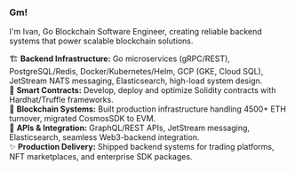 ### Gm!
I'm Ivan, Go Blockchain Software Engineer, creating reliable backend systems that power scalable blockchain solutions.

🏗️ **Backend Infrastructure:** Go microservices (gRPC/REST), PostgreSQL/Redis, Docker/Kubernetes/Helm, GCP (GKE, Cloud SQL), JetStream NATS messaging, Elasticsearch,  high-load system design. <BR>
🔗 **Smart Contracts:** Develop, deploy and optimize Solidity contracts with Hardhat/Truffle frameworks. <BR>
🌌 **Blockchain Systems:** Built production infrastructure handling 4500+ ETH turnover, migrated CosmosSDK to EVM. <BR>
📡 **APIs & Integration:** GraphQL/REST APIs, JetStream messaging, Elasticsearch, seamless Web3-backend integration. <BR>
✨ **Production Delivery:** Shipped backend systems for trading platforms, NFT marketplaces, and enterprise SDK packages. <BR>



<!--


<h2> Languages: </h2>

<img src="https://img.shields.io/badge/Solidity-363636?style=for-the-badge&logo=Solidity&logoColor=ffffff"/> <img src="https://img.shields.io/badge/Go-61DAFB?style=for-the-badge&logo=Go&logoColor=ffffff"/> <img src="https://img.shields.io/badge/JavaScript-FFD700?style=for-the-badge&logo=JavaScript&logoColor=ffffff"/> <img src="https://img.shields.io/badge/HTML-E34F26?style=for-the-badge&logo=HTML5&logoColor=ffffff"/> <img src="https://img.shields.io/badge/CSS-1572B6?style=for-the-badge&logo=CSS3&logoColor=ffffff"/>




<h2> Technologies: </h2>

<img src="https://img.shields.io/badge/Web3.js-F16822?style=for-the-badge&logo=Web3.js&logoColor=ffffff"/> <img src="https://img.shields.io/badge/Ethers.js-3C3C3D?style=for-the-badge&logo=Ethereum&logoColor=ffffff"/> <img src="https://img.shields.io/badge/Hardhat-FF4088?style=for-the-badge&logo=Hugo&logoColor=ffffff"/> <img src="https://img.shields.io/badge/OpenZeppelin-4E5EE4?style=for-the-badge&logo=OpenZeppelin&logoColor=ffffff"/> <img src="https://img.shields.io/badge/React-61DAFB?style=for-the-badge&logo=React&logoColor=ffffff"/> <img src="https://img.shields.io/badge/Next.js-00C7B7?style=for-the-badge&logo=Next.js&logoColor=ffffff"/>
  -->
 

